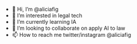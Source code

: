 - 👋 Hi, I’m @aliciafig
- 👀 I’m interested in legal tech
- 🌱 I’m currently learning IA 
- 💞️ I’m looking to collaborate on apply AI to law
- 📫 How to reach me twitter/instagram @aliciafig

<!---
aliciafig/aliciafig is a ✨ special ✨ repository because its `README.md` (this file) appears on your GitHub profile.
You can click the Preview link to take a look at your changes.
--->
